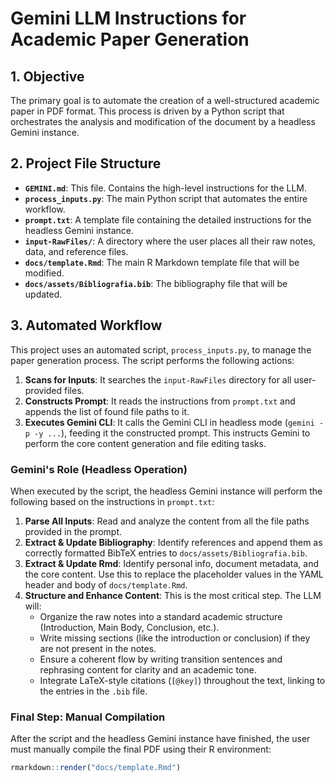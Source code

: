 # Gemini LLM Instructions for Academic Paper Generation

## 1. Objective

The primary goal is to automate the creation of a well-structured academic paper in PDF format. This process is driven by a Python script that orchestrates the analysis and modification of the document by a headless Gemini instance.

## 2. Project File Structure

- **`GEMINI.md`**: This file. Contains the high-level instructions for the LLM.
- **`process_inputs.py`**: The main Python script that automates the entire workflow.
- **`prompt.txt`**: A template file containing the detailed instructions for the headless Gemini instance.
- **`input-RawFiles/`**: A directory where the user places all their raw notes, data, and reference files.
- **`docs/template.Rmd`**: The main R Markdown template file that will be modified.
- **`docs/assets/Bibliografia.bib`**: The bibliography file that will be updated.

## 3. Automated Workflow

This project uses an automated script, `process_inputs.py`, to manage the paper generation process. The script performs the following actions:

1.  **Scans for Inputs**: It searches the `input-RawFiles` directory for all user-provided files.
2.  **Constructs Prompt**: It reads the instructions from `prompt.txt` and appends the list of found file paths to it.
3.  **Executes Gemini CLI**: It calls the Gemini CLI in headless mode (`gemini -p -y ...`), feeding it the constructed prompt. This instructs Gemini to perform the core content generation and file editing tasks.

### Gemini's Role (Headless Operation)

When executed by the script, the headless Gemini instance will perform the following based on the instructions in `prompt.txt`:

1.  **Parse All Inputs**: Read and analyze the content from all the file paths provided in the prompt.
2.  **Extract & Update Bibliography**: Identify references and append them as correctly formatted BibTeX entries to `docs/assets/Bibliografia.bib`.
3.  **Extract & Update Rmd**: Identify personal info, document metadata, and the core content. Use this to replace the placeholder values in the YAML header and body of `docs/template.Rmd`.
4.  **Structure and Enhance Content**: This is the most critical step. The LLM will:
    -   Organize the raw notes into a standard academic structure (Introduction, Main Body, Conclusion, etc.).
    -   Write missing sections (like the introduction or conclusion) if they are not present in the notes.
    -   Ensure a coherent flow by writing transition sentences and rephrasing content for clarity and an academic tone.
    -   Integrate LaTeX-style citations (`[@key]`) throughout the text, linking to the entries in the `.bib` file.

### Final Step: Manual Compilation

After the script and the headless Gemini instance have finished, the user must manually compile the final PDF using their R environment:

```R
rmarkdown::render("docs/template.Rmd")
```
```
